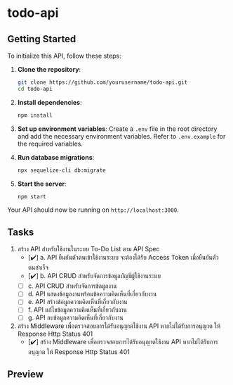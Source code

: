 # todo-api
## Getting Started

To initialize this API, follow these steps:

1. **Clone the repository**:
    ```sh
    git clone https://github.com/yourusername/todo-api.git
    cd todo-api
    ```

2. **Install dependencies**:
    ```sh
    npm install
    ```

3. **Set up environment variables**:
    Create a `.env` file in the root directory and add the necessary environment variables. Refer to `.env.example` for the required variables.

4. **Run database migrations**:
    ```sh
    npx sequelize-cli db:migrate
    ```

5. **Start the server**:
    ```sh
    npm start
    ```

Your API should now be running on `http://localhost:3000`.

## Tasks

1. สร้าง API สําหรับใช้งานในระบบ To-Do List ตาม API Spec
    - [✔️] a. API ยืนยันตัวตนเข้าใช้งานระบบ จะต้องได้รับ Access Token เมื่อยืนยันตัวตนสําเร็จ
    - [✔️] b. API CRUD สําหรับจัดการข้อมูลบัญชีผู้ใช้งานระบบ
    - [ ] c. API CRUD สําหรับจัดการข้ลมูลงาน
    - [ ] d. API แสดงข้อมูลงานพร้อมข้อความคิดเห็นที่เกี่ยวกับงาน
    - [ ] e. API สร้างข้อมูลความคิดเห็นที่เกี่ยวกับงาน
    - [ ] f. API แก้ไขข้อมูลความคิดเห็นที่เกี่ยวกับงาน
    - [ ] g. API ลบข้อมูลความคิดเห็นที่เกี่ยวกับงาน
2. สร้าง Middleware เพื่อตรวจสอบการได้รับอนุญาตใช้งาน API หากไม่ได้รับการอนุญาต ให้ Response Http Status 401
    - [✔️] สร้าง Middleware เพื่อตรวจสอบการได้รับอนุญาตใช้งาน API หากไม่ได้รับการอนุญาต ให้ Response Http Status 401

## Preview
